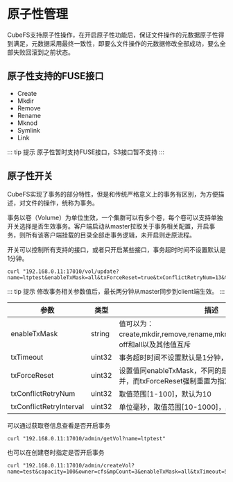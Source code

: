 # 原子性管理

CubeFS支持原子性操作，在开启原子性功能后，保证文件操作的元数据原子性得到满足，元数据采用最终一致性，即要么文件操作的元数据修改全部成功，要么全部失败回滚到之前状态。

## 原子性支持的FUSE接口

- Create
- Mkdir
- Remove
- Rename
- Mknod
- Symlink
- Link

::: tip 提示
原子性暂时支持FUSE接口，S3接口暂不支持
:::

## 原子性开关
CubeFS实现了事务的部分特性，但是和传统严格意义上的事务有区别，为方便描述，对文件的操作，统称为事务。

事务以卷（Volume）为单位生效，一个集群可以有多个卷，每个卷可以支持单独开关选择是否生效事务。客户端启动从master拉取关于事务相关配置，开启事务，则所有该客户端挂载的目录全部走事务逻辑，未开启则走原流程。

开关可以控制所有支持的接口，或者只开启某些接口，事务超时时间不设置默认是1分钟。

```
curl "192.168.0.11:17010/vol/update?name=ltptest&enableTxMask=all&txForceReset=true&txConflictRetryNum=13&txConflictRetryInterval=30&txTimeout=1&authKey=0e20229116d5a9a4a9e876806b514a85"
```

::: tip 提示
修改事务相关参数值后，最长两分钟从master同步到client端生效。
:::

| 参数      | 类型     | 描述                                                                        |
|---------|--------|---------------------------------------------------------------------------|
| enableTxMask    | string | 值可以为：create,mkdir,remove,rename,mknod,symlink,link,off,all。off和all以及其他值互斥 |
| txTimeout  | uint32 | 事务超时时间不设置默认是1分钟，单位分钟，最长60分钟                                               |
| txForceReset | uint32 | 设置值同enableTxMask，不同的是，enableTxMask会做合并，而txForceReset强制重置为指定值              |
| txConflictRetryNum | uint32 | 取值范围[1-100]，默认为10                                                         |
| txConflictRetryInterval | uint32 | 单位毫秒，取值范围[10-1000]，默认为20ms                                                |

可以通过获取卷信息查看是否开启事务
```
curl "192.168.0.11:17010/admin/getVol?name=ltptest"
```

也可以在创建卷时指定是否开启事务

```
curl "192.168.0.11:17010/admin/createVol?name=test&capacity=100&owner=cfs&mpCount=3&enableTxMask=all&txTimeout=5"
```